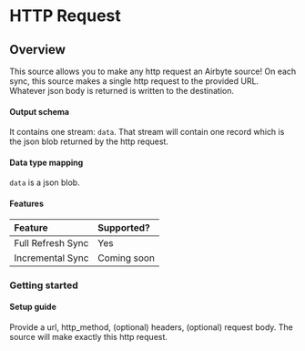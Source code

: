 # HTTP Request

## Overview

This source allows you to make any http request an Airbyte source! On each sync, this source makes a single http request to the provided URL. Whatever json body is returned is written to the destination.

#### Output schema

It contains one stream: `data`. That stream will contain one record which is the json blob returned by the http request.

#### Data type mapping

`data` is a json blob.

#### Features

| Feature | Supported? |
| :--- | :--- |
| Full Refresh Sync | Yes |
| Incremental Sync | Coming soon |

### Getting started

#### Setup guide

Provide a url, http\_method, \(optional\) headers, \(optional\) request body. The source will make exactly this http request.

